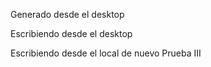 Generado desde el desktop


Escribiendo desde el desktop

Escribiendo desde el local de nuevo
Prueba III

